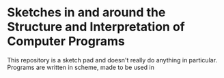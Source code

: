 Sketches in and around the Structure and Interpretation of Computer Programs
============================================================================

This repository is a sketch pad and doesn't really do anything in particular.
Programs are written in scheme, made to be used in 



